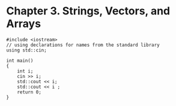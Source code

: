 # Chapter 3. Strings, Vectors, and Arrays
```
#include <iostream>
// using declarations for names from the standard library
using std::cin;

int main()
{
    int i;
    cin >> i;
    std::cout << i;
    std::cout << i ;
    return 0;
}
```

